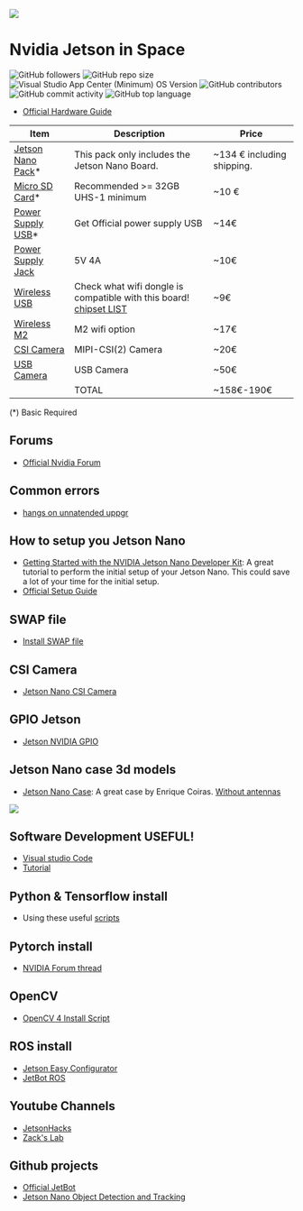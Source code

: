 ![](https://raw.githubusercontent.com/KalifiaBillal/Nvidia-Jetson-in-Space/main/img/image.png)

# Nvidia Jetson in Space

<img alt="GitHub followers" src="https://img.shields.io/github/followers/kalifiabillal?color=yellow&label=kalifiabillal&style=for-the-badge">   <img alt="GitHub repo size" src="https://img.shields.io/github/repo-size/kalifiabillal/Android-Arduino-Automotive?style=for-the-badge">   <img alt="Visual Studio App Center (Minimum) OS Version" src="https://img.shields.io/visual-studio-app-center/releases/osver/kalifiabillal/Android-Arduino-Automotive/a87b9e745655355612fff4418953e0c3f7074250?style=for-the-badge">   <img alt="GitHub contributors" src="https://img.shields.io/github/contributors/Kalifiabillal/Android-Arduino-Automotive?color=green&style=for-the-badge">   <img alt="GitHub commit activity" src="https://img.shields.io/github/commit-activity/y/kalifiabillal/Android-Arduino-Automotive?style=for-the-badge">   <img alt="GitHub top language" src="https://img.shields.io/github/languages/top/Kalifiabillal/Android-Arduino-Automotive?color=pink&logo=pink&style=for-the-badge">


* [Official Hardware Guide]()

| Item  | Description  | Price  |
|---|---|---|
| [Jetson Nano Pack](https://www.nvidia.com/es-es/autonomous-machines/embedded-systems/jetson-nano/)*  |  This pack only includes the Jetson Nano Board.   |  ~134 € including shipping.|
|  [Micro SD Card](https://www.amazon.com/gp/product/B06XX29S9Q/ref=as_li_ss_tl?ie=UTF8&psc=1&linkCode=sl1&tag=jetsonhacks-20&linkId=cef2bdb66716da2f7134cdbbed3aa5b8&language=en_US)* |  Recommended >= 32GB UHS-1 minimum | ~10 € |
| [Power Supply USB](https://www.amazon.com/Official-Raspberry-Foundation-Power-Supply/dp/B0793FR8ZJ/ref=as_li_ss_tl?keywords=official+usb+raspberry+pi+power+supply&qid=1552391931&s=gateway&sr=8-4&linkCode=sl1&tag=thedailyack-20&linkId=2fe6fdc43dce40300082328e95458fff&language=en_US)*  | Get Official power supply USB  | ~14€ |
| [Power Supply Jack](https://es.aliexpress.com/item/Adaptador-de-corriente-de-5-V-DC-5-V-1-5A-2A-2-5A-3A-3/32967617602.html?spm=2114.search0204.3.46.4f52391dSr16Gx&transAbTest=ae803_3&ws_ab_test=searchweb0_0%2Csearchweb201602_10_10065_10068_319_10059_10884_317_10887_10696_321_322_10084_453_10083_454_10103_10618_10307_537_536%2Csearchweb201603_54%2CppcSwitch_0&algo_pvid=81805edb-1130-433d-8ad8-74e5bde90173&algo_expid=81805edb-1130-433d-8ad8-74e5bde90173-10) |  5V 4A |  ~10€ |
| [Wireless USB](https://www.amazon.es/Edimax-EW-7811UN-Adaptador-Interfaz-negro/dp/B003MTTJOY/ref=sr_1_1?__mk_es_ES=%C3%85M%C3%85%C5%BD%C3%95%C3%91&keywords=Edimax+EW-7811Un&qid=1556966774&s=electronics-accessories&sr=8-1) | Check what wifi dongle is compatible with this board! [chipset LIST](https://elinux.org/Jetson/Network_Adapters#List_of_desired_Wifi_chipset_drivers)  | ~9€  |
|   [Wireless M2](https://es.aliexpress.com/item/Dual-G-Band-2-4-5-GHz-Wifi-Bluetooth-Wlan-para-Intel-8265NGW-inal-mbrico-AC/32847646700.html?albbt=Google_7_shopping&isdl=y&slnk=&albslr=200151807&src=google&acnt=494-037-6276&aff_platform=google&crea=es32847646700&netw=u&plac=&albcp=1633820309&mtctp=&aff_short_key=UneMJZVf&gclid=CjwKCAjw8LTmBRBCEiwAbhh-6N0x3I3zol-4pdglsM6tc7XukFhhuQyGQJ0yJ2F0fcKbTPosJ9_WvBoC91wQAvD_BwE&albag=63890294393&albch=shopping&albagn=888888&gclsrc=aw.ds&trgt=539263010115&device=c) | M2 wifi option  |  ~17€ |
|  [CSI Camera](https://www.amazon.com/Raspberry-Pi-Camera-Module-Megapixel/dp/B01ER2SKFS/ref=as_li_ss_tl?keywords=raspberry+pi+camera+v2&qid=1554226144&s=electronics&sr=1-3&linkCode=sl1&tag=jetsonhacks-20&linkId=d83850d1e300144afae124acab8ab636&language=en_US) |  MIPI-CSI(2) Camera | ~20€ |
|  [USB Camera](https://www.amazon.com/Logitech-Widescreen-Calling-Recording-Desktop/dp/B006JH8T3S/ref=as_li_ss_tl?ie=UTF8&qid=1543709223&sr=8-3&keywords=logitech+c920+webcam&linkCode=sl1&tag=jetsonhacks-20&linkId=71cb7db6e3b4cee2ed9a3f758cd63969&language=en_US) |  USB Camera | ~50€ |
|   |  TOTAL | ~158€-190€ |

(*) Basic Required

## Forums
* [Official Nvidia Forum](https://devtalk.nvidia.com/default/board/371/)


## Common errors
* [hangs on unnatended uppgr](https://forums.developer.nvidia.com/t/hangs-at-first-boot-at-waiting-for-unattended-upgr-to-exit/72686)


## How to setup you Jetson Nano
* [Getting Started with the NVIDIA Jetson Nano Developer Kit](https://blog.hackster.io/getting-started-with-the-nvidia-jetson-nano-developer-kit-43aa7c298797): A great tutorial to perform the initial setup of your Jetson Nano. This could save a lot of your time for the initial setup.
* [Official Setup Guide](https://developer.nvidia.com/embedded/learn/get-started-jetson-nano-devkit)

## SWAP file
* [Install SWAP file](https://github.com/JetsonHacksNano/installSwapfile)

## CSI Camera
* [Jetson Nano CSI Camera](https://github.com/JetsonHacksNano/CSI-Camera)

## GPIO Jetson
* [Jetson NVIDIA GPIO](https://github.com/NVIDIA/jetson-gpio)

## Jetson Nano case 3d models
* [Jetson Nano Case](https://www.thingiverse.com/thing:3603594): A great case by Enrique Coiras. [Without antennas](https://www.thingiverse.com/thing:3518410)

![](https://cdn.thingiverse.com/renders/a5/00/69/3f/ee/a8579806d3b3eb1dc5d5bbd876e14171_preview_featured.jpg)

## Software Development USEFUL!

* [Visual studio Code](https://www.jetsonhacks.com/2019/10/01/jetson-nano-visual-studio-code-python/)
* [Tutorial](https://havedatawilltrain.com/got-nano-will-code/)

## Python & Tensorflow install
* Using these useful [scripts](https://github.com/karaage0703/jetson-nano-tools)

## Pytorch install
* [NVIDIA Forum thread](https://devtalk.nvidia.com/default/topic/1049071/pytorch-for-jetson-nano/)

## OpenCV
* [OpenCV 4 Install Script](https://github.com/AastaNV/JEP/blob/master/script/install_opencv4.0.0_Nano.sh) 

## ROS install
* [Jetson Easy Configurator](https://github.com/rbonghi/jetson_easy)
* [JetBot ROS](https://github.com/dusty-nv/jetbot_ros)

## Youtube Channels
* [JetsonHacks](https://www.youtube.com/channel/UCQs0lwV6E4p7LQaGJ6fgy5Q)
* [Zack's Lab](https://www.youtube.com/watch?v=U3VJCSDqdG4)

## Github projects
* [Official JetBot](https://github.com/NVIDIA-AI-IOT/jetbot)
* [Jetson Nano Object Detection and Tracking](https://github.com/SteveMacenski/jetson_nano_detection_and_tracking)



